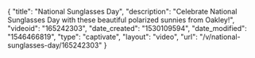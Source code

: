 {
    "title": "National Sunglasses Day",
    "description": "Celebrate National Sunglasses Day with these beautiful polarized sunnies from Oakley!",
    "videoid": "165242303",
    "date_created": "1530109594",
    "date_modified": "1546466819",
    "type": "captivate",
    "layout": "video",
    "url": "\/v\/national-sunglasses-day\/165242303"
}